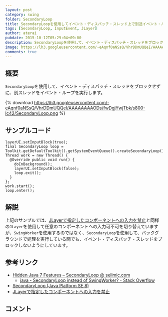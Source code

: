 ```yaml
---
layout: post
category: swing
folder: SecondaryLoop
title: SecondaryLoopを使用してイベント・ディスパッチ・スレッド上で別途イベント・ループを実行する
tags: [SecondaryLoop, InputEvent, JLayer]
author: aterai
pubdate: 2015-10-12T05:29:04+09:00
description: SecondaryLoopを使用して、イベント・ディスパッチ・スレッドをブロックせずに、別スレッドをイベント・ループを実行します。
image: https://lh3.googleusercontent.com/-eAqnf0aNSsQ/VhrDDmUQQeI/AAAAAAAAODs/fwDgjYwjTbk/s800-Ic42/SecondaryLoop.png
comments: true
---
```

## 概要
`SecondaryLoop`を使用して、イベント・ディスパッチ・スレッドをブロックせずに、別スレッドをイベント・ループを実行します。

{% download https://lh3.googleusercontent.com/-eAqnf0aNSsQ/VhrDDmUQQeI/AAAAAAAAODs/fwDgjYwjTbk/s800-Ic42/SecondaryLoop.png %}

## サンプルコード
<pre class="prettyprint"><code>layerUI.setInputBlock(true);
final SecondaryLoop loop = Toolkit.getDefaultToolkit().getSystemEventQueue().createSecondaryLoop();
Thread work = new Thread() {
  @Override public void run() {
    doInBackground();
    layerUI.setInputBlock(false);
    loop.exit();
  }
};
work.start();
loop.enter();
</code></pre>

## 解説
上記のサンプルでは、[JLayerで指定したコンポーネントへの入力を禁止](http://ateraimemo.com/Swing/DisableInputLayer.html)と同様の`JLayer`を使用して任意のコンポーネントへの入力可不可を切り替えていますが、`SwingWorker`を使用するのではなく、`SecondaryLoop`を使用して、バックグラウンドで処理を実行している間でも、イベント・ディスパッチ・スレッドをブロックしないようにしています。

## 参考リンク
- [Hidden Java 7 Features – SecondaryLoop @ sellmic.com](http://sellmic.com/blog/2012/02/29/hidden-java-7-features-secondaryloop/)
    - [java - SecondaryLoop instead of SwingWorker? - Stack Overflow](https://stackoverflow.com/questions/10196809/secondaryloop-instead-of-swingworker)
- [SecondaryLoop (Java Platform SE 8)](https://docs.oracle.com/javase/jp/8/docs/api/java/awt/SecondaryLoop.html)
- [JLayerで指定したコンポーネントへの入力を禁止](http://ateraimemo.com/Swing/DisableInputLayer.html)

<!-- dummy comment line for breaking list -->

## コメント
